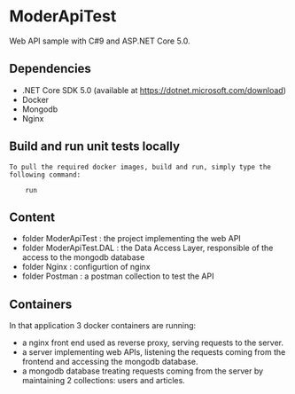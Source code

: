 # ModerApiTest

Web API sample with C#9 and ASP.NET Core 5.0.

## Dependencies
* .NET Core SDK 5.0 (available at https://dotnet.microsoft.com/download)
* Docker
* Mongodb
* Nginx

## Build and run unit tests locally
	To pull the required docker images, build and run, simply type the following command:
```console
	run
```

## Content

* folder ModerApiTest : the project implementing the web API
* folder ModerApiTest.DAL : the Data Access Layer, responsible of the access to the mongodb database
* folder Nginx : configurtion of nginx
* folder Postman : a postman collection to test the API

## Containers

In that application 3 docker containers are running:
* a nginx front end used as reverse proxy, serving requests to the server.
* a server implementing web APIs, listening the requests coming from the frontend and accessing the mongodb database.
* a mongodb database treating requests coming from the server by maintaining 2 collections: users and articles.
